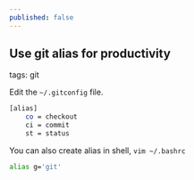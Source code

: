 ```yaml
---
published: false
---
```


##  Use git alias for productivity

tags: git

Edit the `~/.gitconfig` file. 

```bash
[alias]
    co = checkout
    ci = commit 
    st = status
```


You can also create alias in shell, `vim ~/.bashrc`

```bash
alias g='git'

```
